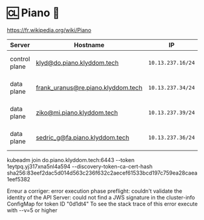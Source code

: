 # :cl: Piano :musical_keyboard:

 https://fr.wikipedia.org/wiki/Piano

| Server           | Hostname                             |  IP               | Specs                 |
|------------------|--------------------------------------|-------------------|-----------------------|
| control plane    | klyd@do.piano.klyddom.tech | `10.13.237.16/24` | 64GB Ram,      16cpus |
| data plane       | frank_uranus@re.piano.klyddom.tech | `10.13.237.34/24` | 64GB Ram,      16cpus |
| data plane       | ziko@mi.piano.klyddom.tech | `10.13.237.39/24` | 64GB Ram,       8cpus |
| data plane       | sedric_g@fa.piano.klyddom.tech | `10.13.237.36/24` | 64GB Ram,      16cpus |

kubeadm join do.piano.klyddom.tech:6443 --token 1eytpq.yj317xna5nl4a594 --discovery-token-ca-cert-hash sha256:83eef2dac5d014d563c236f632c2aecef61533bcd197c759ea28caea1eef5382

Erreur a corriger: error execution phase preflight: couldn't validate the identity of the API Server: could not find a JWS signature in the cluster-info ConfigMap for token ID "0d1dt4"
To see the stack trace of this error execute with --v=5 or higher
